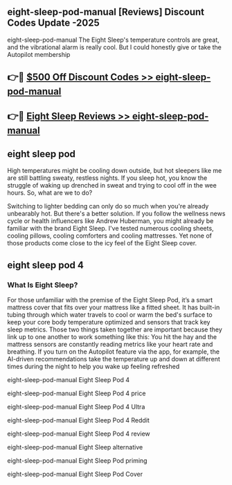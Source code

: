 ## eight-sleep-pod-manual [Reviews​] Discount Codes Update -2025

eight-sleep-pod-manual The Eight Sleep's temperature controls are great, and the vibrational alarm is really cool. But I could honestly give or take the Autopilot membership

## 👉🔴 [$500 Off Discount Codes >> eight-sleep-pod-manual](http://download.freeplayer.one?title=eight-sleep-pod-manual&ref=18-ES)

## 👉🔴 [Eight Sleep Reviews >> eight-sleep-pod-manual](http://download.freeplayer.one?title=eight-sleep-pod-manual&ref=18-ES)

## eight sleep pod

High temperatures might be cooling down outside, but hot sleepers like me are still battling sweaty, restless nights. If you sleep hot, you know the struggle of waking up drenched in sweat and trying to cool off in the wee hours. So, what are we to do?

Switching to lighter bedding can only do so much when you're already unbearably hot. But there's a better solution. If you follow the wellness news cycle or health influencers like Andrew Huberman, you might already be familiar with the brand Eight Sleep. I've tested numerous cooling sheets, cooling pillows, cooling comforters and cooling mattresses. Yet none of those products come close to the icy feel of the Eight Sleep cover.

## eight sleep pod 4

### What Is Eight Sleep?

For those unfamiliar with the premise of the Eight Sleep Pod, it’s a smart mattress cover that fits over your mattress like a fitted sheet. It has built-in tubing through which water travels to cool or warm the bed's surface to keep your core body temperature optimized and sensors that track key sleep metrics. Those two things taken together are important because they link up to one another to work something like this: You hit the hay and the mattress sensors are constantly reading metrics like your heart rate and breathing. If you turn on the Autopilot feature via the app, for example, the AI-driven recommendations take the temperature up and down at different times during the night to help you wake up feeling refreshed

eight-sleep-pod-manual Eight Sleep Pod 4

eight-sleep-pod-manual Eight Sleep Pod 4 price

eight-sleep-pod-manual Eight Sleep Pod 4 Ultra

eight-sleep-pod-manual Eight Sleep Pod 4 Reddit

eight-sleep-pod-manual Eight Sleep Pod 4 review

eight-sleep-pod-manual Eight Sleep alternative

eight-sleep-pod-manual Eight Sleep Pod priming

eight-sleep-pod-manual Eight Sleep Pod Cover